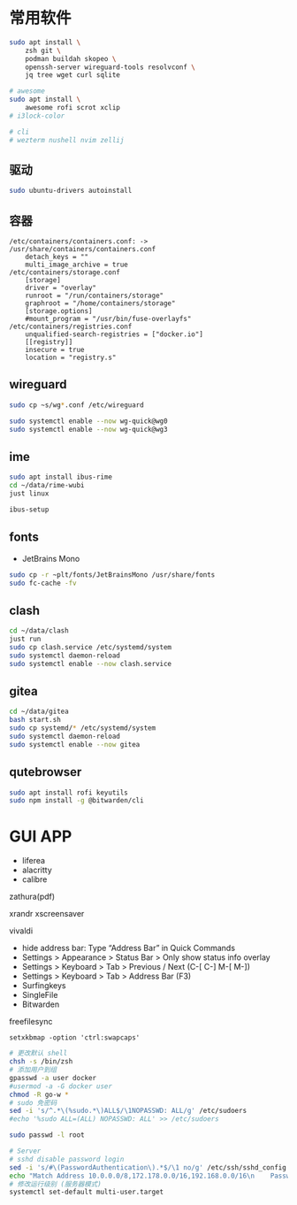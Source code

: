 # 常用软件
```bash
sudo apt install \
    zsh git \
    podman buildah skopeo \
    openssh-server wireguard-tools resolvconf \
    jq tree wget curl sqlite

# awesome
sudo apt install \
    awesome rofi scrot xclip
# i3lock-color

# cli
# wezterm nushell nvim zellij
```
## 驱动
```bash
sudo ubuntu-drivers autoinstall
```

## 容器
```
/etc/containers/containers.conf: -> /usr/share/containers/containers.conf
    detach_keys = ""
    multi_image_archive = true
/etc/containers/storage.conf
    [storage]
    driver = "overlay"
    runroot = "/run/containers/storage"
    graphroot = "/home/containers/storage"
    [storage.options]
    #mount_program = "/usr/bin/fuse-overlayfs"
/etc/containers/registries.conf
    unqualified-search-registries = ["docker.io"]
    [[registry]]
    insecure = true
    location = "registry.s"
```

## wireguard
```bash
sudo cp ~s/wg*.conf /etc/wireguard

sudo systemctl enable --now wg-quick@wg0
sudo systemctl enable --now wg-quick@wg3
```

## ime
```bash
sudo apt install ibus-rime
cd ~/data/rime-wubi
just linux

ibus-setup
```

## fonts
  - JetBrains Mono

```bash
sudo cp -r ~plt/fonts/JetBrainsMono /usr/share/fonts
sudo fc-cache -fv
```

## clash
```bash
cd ~/data/clash
just run
sudo cp clash.service /etc/systemd/system
sudo systemctl daemon-reload
sudo systemctl enable --now clash.service
```

## gitea
```bash
cd ~/data/gitea
bash start.sh
sudo cp systemd/* /etc/systemd/system
sudo systemctl daemon-reload
sudo systemctl enable --now gitea
```

## qutebrowser
```bash
sudo apt install rofi keyutils
sudo npm install -g @bitwarden/cli
```

# GUI APP
- liferea
- alacritty
- calibre

zathura(pdf)

xrandr xscreensaver

vivaldi
  - hide address bar: Type “Address Bar” in Quick Commands
  - Settings > Appearance > Status Bar > Only show status info overlay
  - Settings > Keyboard > Tab > Previous / Next (C-[ C-] M-[ M-])
  - Settings > Keyboard > Tab > Address Bar (F3)
  - Surfingkeys
  - SingleFile
  - Bitwarden

freefilesync

`setxkbmap -option 'ctrl:swapcaps'`



```bash
# 更改默认 shell
chsh -s /bin/zsh
# 添加用户到组
gpasswd -a user docker
#usermod -a -G docker user
chmod -R go-w *
# sudo 免密码
sed -i 's/^.*\(%sudo.*\)ALL$/\1NOPASSWD: ALL/g' /etc/sudoers
#echo '%sudo ALL=(ALL) NOPASSWD: ALL' >> /etc/sudoers

sudo passwd -l root

# Server
# sshd disable password login
sed -i 's/#\(PasswordAuthentication\).*$/\1 no/g' /etc/ssh/sshd_config
echo "Match Address 10.0.0.0/8,172.178.0.0/16,192.168.0.0/16\n    PasswordAuthentication yes" >> /etc/ssh/sshd_config
# 修改运行级别 (服务器模式)
systemctl set-default multi-user.target
```
